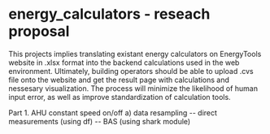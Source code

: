 # energy_calculators - reseach proposal 

This projects implies translating existant energy calculators on EnergyTools website in .xlsx format into the backend calculations used in the web environment. Ultimately, building operators should be able to upload .cvs file onto the website and get the result page with calculations and nessesary visualization. The process will minimize the likelihood of human input error, as well as improve standardization of calculation tools. 

Part 1. AHU constant speed on/off 
a) data resampling 
-- direct measurements (using df)
-- BAS (using shark module)
